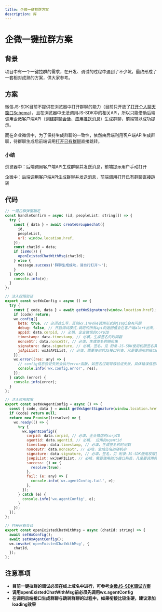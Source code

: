 ```yaml
---
title: 企微一键拉群方案
description: 库
---
```


# 企微一键拉群方案

## 背景

项目中有一个一键拉群的需求，在开发、调试的过程中遇到了不少坑，最终形成了一套相对成熟的方案，供大家参考。

## 方案

微信JS-SDK目前不提供在浏览器中打开群聊的能力（目前只开放了[打开个人聊天窗口Schema](https://developer.work.weixin.qq.com/document/path/94346)），且在浏览器中无法调用JS-SDK中的相关API，所以只能借助后端调用企微客户端API（[创建群聊会话](https://developer.work.weixin.qq.com/document/path/90245)、[应用推送消息](https://developer.work.weixin.qq.com/document/path/90248)）生成群聊，前端辅以成功提示。

而在企业微信中，为了保持生成群聊的一致性，依然由后端利用客户端API生成群聊，待群聊生成后前端调用[打开已有群聊](https://developer.work.weixin.qq.com/document/path/94518)直接跳转。

### 小结

浏览器中：后端调用客户端API生成群聊并发送消息，前端提示用户手动打开

企微中：后端调用客户端API生成群聊并发送消息，前端调用打开已有群聊直接跳转

## 代码

```js
// 一键拉群弹窗确定
const handleConfirm = async (id, peopleList: string[]) => {
  try {
    const { data } = await createGroupWechat({
      id,
      peopleList,
      url: window.location.href,
    });
    const chatId = data;
    if (isWx()) {
      openExistedChatWithMsg(chatId);
    } else {
      message.success('群聊生成成功，请自行打开～');
    }
  } catch (e) {
    console.info(e);
  }
};

// 注入权限验证
export const setWxConfig = async () => {
  try {
    const { code, data } = await getWxSignature(window.location.href);
    if (code) return;
    wx.config({
      beta: true, // 必须这么写，否则wx.invoke调用形式的jsapi会有问题
      debug: false, // 开启调试模式,调用的所有api的返回值会在客户端alert出来，若要查看传入的参数，可以在pc端打开，参数信息会通过log打出，仅在pc端时才会打印。
      appId: data.corpid, // 必填，企业微信的corpID
      timestamp: data.timestamp, // 必填，生成签名的时间戳
      nonceStr: data.nonceStr, // 必填，生成签名的随机串
      signature: data.signature, // 必填，签名，见 附录-JS-SDK使用权限签名算法
      jsApiList: wxJsAPIList, // 必填，需要使用的JS接口列表，凡是要调用的接口都需要传进来
    });
    wx.error((res: any) => {
      // config信息验证失败会执行error函数，如签名过期导致验证失败，具体错误信息可以打开config的debug模式查看，也可以在返回的res参数中查看，对于SPA可以在这里更新签名。
      console.info('wx.config.error', res);
    });
  } catch (error) {
    console.info(error);
  }
};

// 注入应用权限
export const setWxAgentConfig = async () => {
  const { code, data } = await getWxAgentSignature(window.location.href);
  if (code) return null;
  return new Promise((resolve) => {
    wx.ready(() => {
      try {
        wx.agentConfig({
          corpid: data.corpid, // 必填，企业微信的corpID
          agentid: data.agentid, // 必填， 应用的agentid
          timestamp: data.timestamp, // 必填，生成签名的时间戳
          nonceStr: data.nonceStr, // 必填，生成签名的随机串
          signature: data.signature, // 必填，签名，见 附录-JS-SDK使用权限签名算法
          jsApiList: wxJsAPIList, // 必填，需要使用的JS接口列表，凡是要调用的接口都需要传进来
          success: () => {
            resolve(true);
          },
          fail: (e: any) => {
            console.info('wx.agentConfig.fail', e);
          },
        });
      } catch (e) {
        console.info('wx.agentConfig', e);
      }
    });
  });
};

// 打开已有会话
export const openExistedChatWithMsg = async (chatId: string) => {
  await setWxConfig();
  await setWxAgentConfig();
  wx.invoke('openExistedChatWithMsg', {
    chatId,
  });
};
```

## 注意事项

* **目前一键拉群的调试必须在线上域名中进行，可参考[企微JS-SDK调试方案](../engineering/wx-js-sdk-local-debugging.md)**
* **调用openExistedChatWithMsg前必须先调用wx.agentConfig**
* **在调用后端接口生成群聊与跳转群聊的过程中，如果衔接比较生硬，建议添加loading效果**
